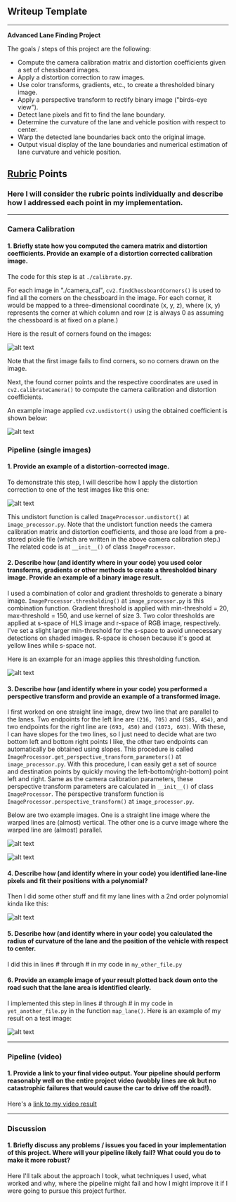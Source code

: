 ## Writeup Template
---

**Advanced Lane Finding Project**

The goals / steps of this project are the following:

* Compute the camera calibration matrix and distortion coefficients given a set of chessboard images.
* Apply a distortion correction to raw images.
* Use color transforms, gradients, etc., to create a thresholded binary image.
* Apply a perspective transform to rectify binary image ("birds-eye view").
* Detect lane pixels and fit to find the lane boundary.
* Determine the curvature of the lane and vehicle position with respect to center.
* Warp the detected lane boundaries back onto the original image.
* Output visual display of the lane boundaries and numerical estimation of lane curvature and vehicle position.

[//]: # (Image References)

[image1]: ./output_images/corners.png "Finding Corners"
[image2]: ./output_image/chessboard_undistort.png "Chessboard Undistorted"
[image3]: ./output_images/undistorted.png "Undistort Example"
[image4]: ./output_images/thresholding.png "Thresholding Example"
[image4]: ./output_images/warp_straight_lines.png "Warp Example - Straight Lines"
[image5]: ./output_images/warp_curve.png "Warp Example - Curve lines"
[image5]: ./examples/color_fit_lines.jpg "Fit Visual"
[image6]: ./examples/example_output.jpg "Output"
[video1]: ./project_video.mp4 "Video"

## [Rubric](https://review.udacity.com/#!/rubrics/571/view) Points

### Here I will consider the rubric points individually and describe how I addressed each point in my implementation.  

---

### Camera Calibration

#### 1. Briefly state how you computed the camera matrix and distortion coefficients. Provide an example of a distortion corrected calibration image.

The code for this step is at `./calibrate.py`.

For each image in "./camera_cal", `cv2.findChessboardCorners()` is used to find all the corners on the chessboard in the image. For each corner, it would be mapped to a three-dimensional coordinate (x, y, z), where (x, y) represents the corner at which column and row (z is always 0 as assuming the chessboard is at fixed on a plane.)

Here is the result of corners found on the images:

![alt text][image1]

Note that the first image fails to find corners, so no corners drawn on the image.

Next, the found corner points and the respective coordinates are used in `cv2.calibrateCamera()` to compute the camera calibration and distortion coefficients.

An example image applied `cv2.undistort()` using the obtained coefficient is shown below:

![alt text][image2]

### Pipeline (single images)

#### 1. Provide an example of a distortion-corrected image.

To demonstrate this step, I will describe how I apply the distortion correction to one of the test images like this one:

![alt text][image3]

This undistort function is called `ImageProcessor.undistort()` at `image_processor.py`. Note that the undistort function needs the camera calibration matrix and distortion coefficients, and those are load from a pre-stored pickle file (which are written in the above camera calibration step.) The related code is at `__init__()` of class `ImageProcessor`.

#### 2. Describe how (and identify where in your code) you used color transforms, gradients or other methods to create a thresholded binary image.  Provide an example of a binary image result.

I used a combination of color and gradient thresholds to generate a binary image. `ImageProcessor.thresholding()` at `image_processor.py` is this combination function. Gradient threshold is applied with min-threshold = 20, max-threshold = 150, and use kernel of size 3. Two color thresholds are applied at s-space of HLS image and r-space of RGB image, respectively. I've set a slight larger min-threshold for the s-space to avoid unnecessary detections on shaded images. R-space is chosen because it's good at yellow lines while s-space not.

Here is an example for an image applies this thresholding function.

![alt text][image4]  

#### 3. Describe how (and identify where in your code) you performed a perspective transform and provide an example of a transformed image.

I first worked on one straight line image, drew two line that are parallel to the lanes. Two endpoints for the left line are `(216, 705)` and `(585, 454)`, and two endpoints for the right line are `(693, 450)` and `(1073, 693)`. With these, I can have slopes for the two lines, so I just need to decide what are two bottom left and bottom right points I like, the other two endpoints can automatically be obtained using slopes. This procedure is called `ImageProcessor.get_perspective_transform_parameters()` at `image_processor.py`. With this procedure, I can easily get a set of source and destination points by quickly moving the left-bottom(right-bottom) point left and right. Same as the camera calibration parameters, these perspective transform parameters are calculated in `__init__()` of class `ImageProcessor`. The perspective transform function is `ImageProcessor.perspective_transform()` at `image_processor.py`.

Below are two example images. One is a straight line image where the warped lines are (almost) vertical. The other one is a curve image where the warped line are (almost) parallel. 

![alt text][image4]

![alt text][image5]

#### 4. Describe how (and identify where in your code) you identified lane-line pixels and fit their positions with a polynomial?

Then I did some other stuff and fit my lane lines with a 2nd order polynomial kinda like this:

![alt text][image5]

#### 5. Describe how (and identify where in your code) you calculated the radius of curvature of the lane and the position of the vehicle with respect to center.

I did this in lines # through # in my code in `my_other_file.py`

#### 6. Provide an example image of your result plotted back down onto the road such that the lane area is identified clearly.

I implemented this step in lines # through # in my code in `yet_another_file.py` in the function `map_lane()`.  Here is an example of my result on a test image:

![alt text][image6]

---

### Pipeline (video)

#### 1. Provide a link to your final video output.  Your pipeline should perform reasonably well on the entire project video (wobbly lines are ok but no catastrophic failures that would cause the car to drive off the road!).

Here's a [link to my video result](./project_video.mp4)

---

### Discussion

#### 1. Briefly discuss any problems / issues you faced in your implementation of this project.  Where will your pipeline likely fail?  What could you do to make it more robust?

Here I'll talk about the approach I took, what techniques I used, what worked and why, where the pipeline might fail and how I might improve it if I were going to pursue this project further.  
